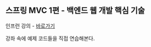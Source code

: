 
## 스프링 MVC 1편 - 백엔드 웹 개발 핵심 기술

인프런 강의 - [바로가기](https://www.inflearn.com/course/%EC%8A%A4%ED%94%84%EB%A7%81-mvc-1/dashboard)

강좌 속에 예제 코드들을 직접 연습해본다.
